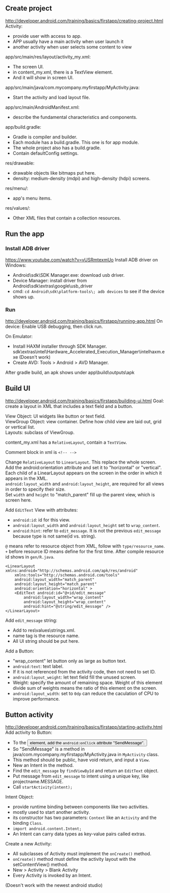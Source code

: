 ## Create project
http://developer.android.com/training/basics/firstapp/creating-project.html
Activity: 
- provide user with access to app. 
- APP usually have a main activity when user launch it
- another activity when user selects some content to view

app/src/main/res/layout/activity_my.xml:  
- The screen UI.  
- in content_my.xml, there is a TextView element. 
- And it will show in screen UI.  

app/src/main/java/com.mycompany.myfirstapp/MyActivity.java:  
- Start the activity and load layout file.  

app/src/main/AndroidManifest.xml: 
- describe the fundamental characteristics and components.  

app/build.gradle: 
- Gradle is compiler and builder.  
- Each module has a build.gradle. This one is for app module.  
- The whole project also has a build.gradle.  
- Contain defaultConfig settings.  

res/drawable<density>:  
- drawable objects like bitmaps put here.  
- density: medium-density (mdpi) and high-density (hdpi) screens.  

res/menu/:  
- app's menu items.  

res/values/:  
- Other XML files that contain a collection resources.  

## Run the app

### Install ADB driver
https://www.youtube.com/watch?v=vUSRmtexmUo
Install ADB driver on Windows: 
- Android\sdk\SDK Manager.exe: download usb driver.  
- Device Manager: install driver from Android\sdk\extras\google\usb_driver
- cmd: `cd Android\sdk\platform-tools\; adb devices` to see if the device shows up.  

### Run
http://developer.android.com/training/basics/firstapp/running-app.html
On device: Enable USB debugging, then click run.  

On Emulator: 
- Install HAXM installer through SDK Manager. sdk\extras\intel\Hardware_Accelerated_Execution_Manager\intelhaxm.exe (Doesn't work)
- Create AVD: Tools > Android > AVD Manager. 

After gradle build, an apk shows under app\build\outputs\apk  

## Build UI
http://developer.android.com/training/basics/firstapp/building-ui.html
Goal: create a layout in XML that includes a text field and a button.  

View Object: UI widgets like button or text field.  
ViewGroup Object: view container. Define how child view are laid out, grid or vertical list.  
Layouts: subclass of ViewGroup.  

content_my.xml has a `RelativeLayout`, contain a `TextView`.  

Comment block in xml is `<!-- -->`  

Change `RelativeLayout` to `LinearLayout`. This replace the whole screen.  
Add the android:orientation attribute and set it to "horizontal" or "vertical".  
Each child of a LinearLayout appears on the screen in the order in which it appears in the XML.  
`android:layout_width` and `android:layout_height`, are required for all views in order to specify their size.  
Set `width` and `height` to "match_parent" fill up the parent view, which is screen here.  

Add `EditText` View with attributes:  
- `android:id`: id for this view. 
- `android:layout_width` and `android:layout_height` set to `wrap_content`.  
- `android:hint`: refer to `edit_message`. It is not the previous `edit_message` because type is not same(id vs. string).  

`@` means refer to resource object from XML, follow with `type/resource_name`.   
`+` before resource ID means define for the first time. After compile resource id shows in `gen/R.java`.  

```
<LinearLayout xmlns:android="http://schemas.android.com/apk/res/android"
    xmlns:tools="http://schemas.android.com/tools"
    android:layout_width="match_parent"
    android:layout_height="match_parent"
    android:orientation="horizontal" >
    <EditText android:id="@+id/edit_message"
        android:layout_width="wrap_content"
        android:layout_height="wrap_content"
        android:hint="@string/edit_message" />
</LinearLayout>
```

Add `edit_message` string:  
- Add to res\values\strings.xml.  
- name tag is the resource name.  
- All UI string should be put here.  

Add a Button:  
- "wrap_content" let button only as large as button text.  
- `android:text`: text label.  
- If it is not referenced from the activity code, then not need to set ID.  
- `android:layout_weight`: let text field fill the unused screen. 
- Weight: specify the amount of remaining space. Weight of this element divide sum of weights means the ratio of this element on the screen.  
- `android:layout_width`: set to `0dp` can reduce the caculation of CPU to improve performance.  

## Button activity
http://developer.android.com/training/basics/firstapp/starting-activity.html
Add activity to Button:  
- To the <Button> element, add the `android:onClick` attribute "SendMessage".  
- So "SendMessage" is a method in java/com.mycompany.myfirstapp/MyActivity.java in `MyActivity` class.  
- This method should be public, have void return, and input a `View`.  
- New an Intent in the method.  
- Find the `edit_message` by `findViewById` and return an `EditText` object.  
- Put message from `edit_message` to intent using a unique key, like projectname.MESSAGE.  
- Call `startActivity(intent);`  

Intent Object:  
- provide runtime binding between components like two activities.  
- mostly used to start another activity.  
- its constructor has two parameters: `Context` like an `Activity` and the binding `Class`.  
- `import android.content.Intent;`  
- An Intent can carry data types as key-value pairs called extras.  

Create a new Activity:  
- All subclasses of Activity must implement the `onCreate()` method.  
- `onCreate()` method must define the activity layout with the setContentView() method.  
- New > Activity > Blank Activity  
- Every Activity is invoked by an Intent.  

(Doesn't work with the newest android studio)